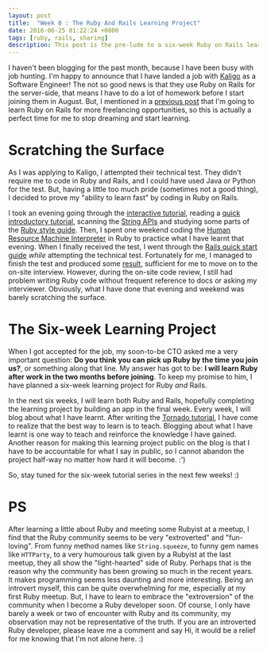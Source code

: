 ```yaml
---
layout: post
title:  "Week 0 : The Ruby And Rails Learning Project"
date: 2016-06-25 01:22:24 +0800
tags: [ruby, rails, sharing]
description: This post is the pre-lude to a six-week Ruby on Rails learning project.
---
```


I haven't been blogging for the past month, because I have been busy with job hunting. I'm happy to announce that I have landed a job with [Kaligo](https://www.kaligo.com/) as a Software Engineer! The not so good news is that they use Ruby on Rails for the server-side, that means I have to do a lot of homework before I start joining them in August. But, I mentioned in a [previous post]({{site.url}}/2016/05/experience-with-momocentral-part-2/) that I'm going to learn Ruby on Rails for more freelancing opportunities, so this is actually a perfect time for me to stop dreaming and start learning.

<!-- more -->

# Scratching the Surface
As I was applying to Kaligo, I attempted their technical test. They didn't require me to code in Ruby and Rails, and I could have used Java or Python for the test. But, having a little too much pride (sometimes not a good thing), I decided to prove my "ability to learn fast" by coding in Ruby on Rails.

I took an evening going through the [interactive tutorial](http://tryruby.org/), reading a [quick introductory tutorial](https://www.ruby-lang.org/en/documentation/quickstart/), scanning the [String APIs](http://ruby-doc.org/core-2.2.0/String.html) and studying some parts of the [Ruby style guide](https://github.com/bbatsov/ruby-style-guide). Then, I spent one weekend coding the [Human Resource Machine Interpreter](https://github.com/gohkhoonhiang/humanresourcemachine/blob/master/interpreter.rb) in Ruby to practice what I have learnt that evening. When I finally received the test, I went through the [Rails quick start guide](http://guides.rubyonrails.org/getting_started.html) *while* attempting the technical test. Fortunately for me, I managed to finish the test and produced some [result](http://guides.rubyonrails.org/getting_started.html), sufficient for me to move on to the on-site interview. However, during the on-site code review, I still had problem writing Ruby code without frequent reference to docs or asking my interviewer. Obviously, what I have done that evening and weekend was barely scratching the surface.

# The Six-week Learning Project
When I got accepted for the job, my soon-to-be CTO asked me a very important question: **Do you think you can pick up Ruby by the time you join us?**, or something along that line. My answer has got to be: **I will learn Ruby after work in the two months before joining**. To keep my promise to him, I have planned a six-week learning project for Ruby *and* Rails.

In the next six weeks, I will learn both Ruby and Rails, hopefully completing the learning project by building an app in the final week. Every week, I will blog about what I have learnt. After writing the [Tornado tutorial](https://gohkhoonhiang.github.io/coloredlist), I have come to realize that the best way to learn is to teach. Blogging about what I have learnt is one way to teach and reinforce the knowledge I have gained. Another reason for making this learning project public on the blog is that I have to be accountable for what I say in public, so I cannot abandon the project half-way no matter how hard it will become. :')

So, stay tuned for the six-week tutorial series in the next few weeks! :)

# PS
After learning a little about Ruby and meeting some Rubyist at a meetup, I find that the Ruby community seems to be very "extroverted" and "fun-loving". From funny method names like `String.squeeze`, to funny gem names like `HTTParty`, to a very humourous talk given by a Rubyist at the last meetup, they all show the "light-hearted" side of Ruby. Perhaps that is the reason why the community has been growing so much in the recent years. It makes programming seems less daunting and more interesting. Being an introvert myself, this can be quite overwhelming for me, especially at my first Ruby meetup. But, I have to learn to embrace the "extroversion" of the community when I become a Ruby developer soon. Of course, I only have barely a week or two of encounter with Ruby and its community, my observation may not be representative of the truth. If you are an introverted Ruby developer, please leave me a comment and say Hi, it would be a relief for me knowing that I'm not alone here. :)
